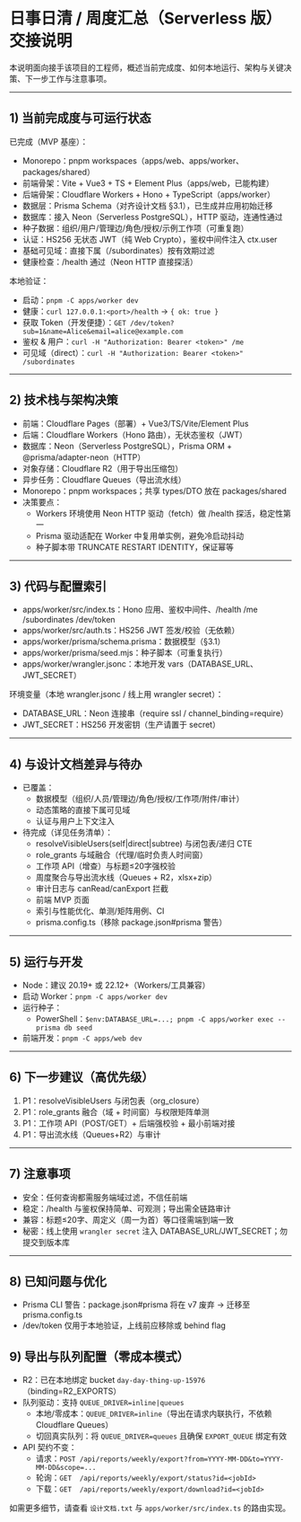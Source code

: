 # 日事日清 / 周度汇总（Serverless 版）交接说明

本说明面向接手该项目的工程师，概述当前完成度、如何本地运行、架构与关键决策、下一步工作与注意事项。

---

## 1) 当前完成度与可运行状态

已完成（MVP 基座）：
- Monorepo：pnpm workspaces（apps/web、apps/worker、packages/shared）
- 前端骨架：Vite + Vue3 + TS + Element Plus（apps/web，已能构建）
- 后端骨架：Cloudflare Workers + Hono + TypeScript（apps/worker）
- 数据层：Prisma Schema（对齐设计文档 §3.1），已生成并应用初始迁移
- 数据库：接入 Neon（Serverless PostgreSQL），HTTP 驱动，连通性通过
- 种子数据：组织/用户/管理边/角色/授权/示例工作项（可重复跑）
- 认证：HS256 无状态 JWT（纯 Web Crypto），鉴权中间件注入 ctx.user
- 基础可见域：直接下属（/subordinates）按有效期过滤
- 健康检查：/health 通过（Neon HTTP 直接探活）

本地验证：
- 启动：`pnpm -C apps/worker dev`
- 健康：`curl 127.0.0.1:<port>/health` -> `{ ok: true }`
- 获取 Token（开发便捷）：`GET /dev/token?sub=1&name=Alice&email=alice@example.com`
- 鉴权 & 用户：`curl -H "Authorization: Bearer <token>" /me`
- 可见域（direct）：`curl -H "Authorization: Bearer <token>" /subordinates`

---

## 2) 技术栈与架构决策

- 前端：Cloudflare Pages（部署）+ Vue3/TS/Vite/Element Plus
- 后端：Cloudflare Workers（Hono 路由），无状态鉴权（JWT）
- 数据库：Neon（Serverless PostgreSQL），Prisma ORM + @prisma/adapter-neon（HTTP）
- 对象存储：Cloudflare R2（用于导出压缩包）
- 异步任务：Cloudflare Queues（导出流水线）
- Monorepo：pnpm workspaces；共享 types/DTO 放在 packages/shared
- 决策要点：
  - Workers 环境使用 Neon HTTP 驱动（fetch）做 /health 探活，稳定性第一
  - Prisma 驱动适配在 Worker 中复用单实例，避免冷启动抖动
  - 种子脚本带 TRUNCATE RESTART IDENTITY，保证幂等

---

## 3) 代码与配置索引

- apps/worker/src/index.ts：Hono 应用、鉴权中间件、/health /me /subordinates /dev/token
- apps/worker/src/auth.ts：HS256 JWT 签发/校验（无依赖）
- apps/worker/prisma/schema.prisma：数据模型（§3.1）
- apps/worker/prisma/seed.mjs：种子脚本（可重复执行）
- apps/worker/wrangler.jsonc：本地开发 vars（DATABASE_URL、JWT_SECRET）

环境变量（本地 wrangler.jsonc / 线上用 wrangler secret）：
- DATABASE_URL：Neon 连接串（require ssl / channel_binding=require）
- JWT_SECRET：HS256 开发密钥（生产请置于 secret）

---

## 4) 与设计文档差异与待办

- 已覆盖：
  - 数据模型（组织/人员/管理边/角色/授权/工作项/附件/审计）
  - 动态策略的直接下属可见域
  - 认证与用户上下文注入
- 待完成（详见任务清单）：
  - resolveVisibleUsers(self|direct|subtree) 与闭包表/递归 CTE
  - role_grants 与域融合（代理/临时负责人时间窗）
  - 工作项 API（增查）与标题≤20字强校验
  - 周度聚合与导出流水线（Queues + R2，xlsx+zip）
  - 审计日志与 canRead/canExport 拦截
  - 前端 MVP 页面
  - 索引与性能优化、单测/矩阵用例、CI
  - prisma.config.ts（移除 package.json#prisma 警告）

---

## 5) 运行与开发

- Node：建议 20.19+ 或 22.12+（Workers/工具兼容）
- 启动 Worker：`pnpm -C apps/worker dev`
- 运行种子：
  - PowerShell：`$env:DATABASE_URL=...; pnpm -C apps/worker exec -- prisma db seed`
- 前端开发：`pnpm -C apps/web dev`

---

## 6) 下一步建议（高优先级）

1) P1：resolveVisibleUsers 与闭包表（org_closure）
2) P1：role_grants 融合（域 + 时间窗）与权限矩阵单测
3) P1：工作项 API（POST/GET）+ 后端强校验 + 最小前端对接
4) P1：导出流水线（Queues+R2）与审计

---

## 7) 注意事项

- 安全：任何查询都需服务端域过滤，不信任前端
- 稳定：/health 与鉴权保持简单、可观测；导出需全链路审计
- 兼容：标题≤20字、周定义（周一为首）等口径需端到端一致
- 秘密：线上使用 `wrangler secret` 注入 DATABASE_URL/JWT_SECRET；勿提交到版本库

---

## 8) 已知问题与优化

- Prisma CLI 警告：package.json#prisma 将在 v7 废弃 → 迁移至 prisma.config.ts
- /dev/token 仅用于本地验证，上线前应移除或 behind flag


## 9) 导出与队列配置（零成本模式）
- R2：已在本地绑定 bucket `day-day-thing-up-15976`（binding=R2_EXPORTS）
- 队列驱动：支持 `QUEUE_DRIVER=inline|queues`
  - 本地/零成本：`QUEUE_DRIVER=inline`（导出在请求内联执行，不依赖 Cloudflare Queues）
  - 切回真实队列：将 `QUEUE_DRIVER=queues` 且确保 `EXPORT_QUEUE` 绑定有效
- API 契约不变：
  - 请求：`POST /api/reports/weekly/export?from=YYYY-MM-DD&to=YYYY-MM-DD&scope=...`
  - 轮询：`GET  /api/reports/weekly/export/status?id=<jobId>`
  - 下载：`GET  /api/reports/weekly/export/download?id=<jobId>`

如需更多细节，请查看 `设计文档.txt` 与 `apps/worker/src/index.ts` 的路由实现。

